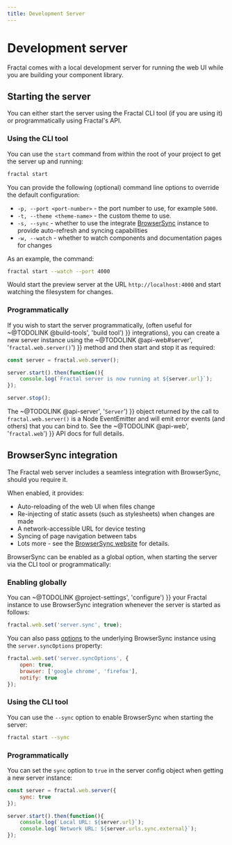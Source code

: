 ```yaml
---
title: Development Server
---
```


# Development server

Fractal comes with a local development server for running the web UI while you are building your component library.

## Starting the server

You can either start the server using the Fractal CLI tool (if you are using it) or programmatically using Fractal's API.

### Using the CLI tool

You can use the `start` command from within the root of your project to get the server up and running:

```bash
fractal start
```

You can provide the following (optional) command line options to override the default configuration:

* `-p, --port <port-number>` - the port number to use, for example `5000`.
* `-t, --theme <theme-name>` - the custom theme to use.
* `-s, --sync` - whether to use the integrate [BrowserSync](#browsersync-integration) instance to provide auto-refresh and syncing capabilities
* `-w, --watch` - whether to watch components and documentation pages for changes

As an example, the command:

```bash
fractal start --watch --port 4000
```

Would start the preview server at the URL `http://localhost:4000` and start watching the filesystem for changes.

### Programmatically

If you wish to start the server programmatically, (often useful for ~@TODOLINK @build-tools', 'build tool') }} integrations), you can create a new server instance using the ~@TODOLINK @api-web#server', '`fractal.web.server()`') }} method and then start and stop it as required:

```js
const server = fractal.web.server();

server.start().then(function(){
    console.log(`Fractal server is now running at ${server.url}`);
});

server.stop();
```

The ~@TODOLINK @api-server', '`Server`') }} object returned by the call to `fractal.web.server()` is a Node EventEmitter and will emit error events (and others) that you can bind to. See the ~@TODOLINK @api-web', '`fractal.web`') }} API docs for full details.

## BrowserSync integration

The Fractal web server includes a seamless integration with BrowserSync, should you require it.

When enabled, it provides:

* Auto-reloading of the web UI when files change
* Re-injecting of static assets (such as stylesheets) when changes are made
* A network-accessible URL for device testing
* Syncing of page navigation between tabs
* Lots more - see the [BrowserSync website](https://www.browsersync.io/) for details.

BrowserSync can be enabled as a global option, when starting the server via the CLI tool or programmatically:

### Enabling globally

You can ~@TODOLINK @project-settings', 'configure') }} your Fractal instance to use BrowserSync integration whenever the server is started as follows:

```js
fractal.web.set('server.sync', true);
```

You can also pass [options](https://www.browsersync.io/docs/options) to the underlying BrowserSync instance using the `server.syncOptions` property:

```js
fractal.web.set('server.syncOptions', {
    open: true,
    browser: ['google chrome', 'firefox'],
    notify: true
});
```

### Using the CLI tool

You can use the `--sync` option to enable BrowserSync when starting the server:

```bash
fractal start --sync
```

### Programmatically

You can set the `sync` option to `true` in the server config object when getting a new server instance:

```js
const server = fractal.web.server({
    sync: true
});

server.start().then(function(){
    console.log(`Local URL: ${server.url}`);
    console.log(`Network URL: ${server.urls.sync.external}`);
});
```
